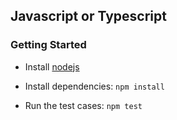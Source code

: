 
## Javascript or Typescript 

### Getting Started 


* Install [nodejs](https://nodejs.org/en/download/) 
* Install dependencies: `npm install`

* Run the test cases: `npm test`
